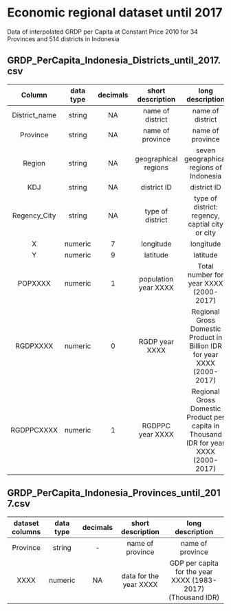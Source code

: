 # Economic regional dataset until 2017

Data of interpolated GRDP per Capita at Constant Price 2010 
for 34 Provinces and 514 districts in Indonesia 

## GRDP_PerCapita_Indonesia_Districts_until_2017.csv

|     Column    | data type | decimals |   short description  |                                   long description                                   |
|:-------------:|:---------:|:--------:|:--------------------:|:------------------------------------------------------------------------------------:|
| District_name |   string  |    NA    |   name of district   |                                   name of district                                   |
|    Province   |   string  |    NA    |   name of province   |                                   name of province                                   |
|     Region    |   string  |    NA    | geographical regions |                        seven geographical regions of Indonesia                       |
|      KDJ      |   string  |    NA    |      district ID     |                                      district ID                                     |
|  Regency_City |   string  |    NA    |   type of district   |                    type of district: regency, captial city or city                   |
|       X       |  numeric  |     7    |       longitude      |                                       longitude                                      |
|       Y       |  numeric  |     9    |       latitude       |                                       latitude                                       |
|    POPXXXX    |  numeric  |     1    | population year XXXX |                        Total number for year XXXX (2000-2017)                        |
|    RGDPXXXX   |  numeric  |     0    |    RGDP year XXXX    |      Regional Gross Domestic Product in Billion IDR for year XXXX   (2000-2017)      |
|   RGDPPCXXXX  |  numeric  |     1    |   RGDPPC year XXXX   | Regional Gross Domestic Product per capita in Thousand IDR for year XXXX (2000-2017) |

## GRDP_PerCapita_Indonesia_Provinces_until_2017.csv

| dataset columns | data type | decimals |    short description   |                 long description                |
|:---------------:|:---------:|:--------:|:----------------------:|:-----------------------------------------------:|
|     Province    |   string  |     -    |    name of province    |                 name of province                |
|     	XXXX     |  numeric  |    NA    | data for the year XXXX |  GDP per capita for the  year XXXX (1983-2017) (Thousand IDR) |


